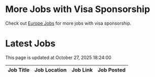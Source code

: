 # More Jobs with Visa Sponsorship

Check out [Europe Jobs](https://github.com/sureshparimi/europejobs#latest-jobs) for more jobs with visa sponsorship.

# Latest Jobs

This page is updated at October 27, 2025 18:24:00

| Job Title | Job Location | Job Link | Job Posted |
| --- | --- | --- | --- |
